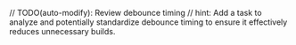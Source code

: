 // TODO(auto-modify): Review debounce timing
// hint: Add a task to analyze and potentially standardize debounce timing to ensure it effectively reduces unnecessary builds.
